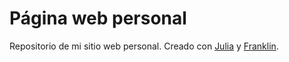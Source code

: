 # Página web personal
Repositorio de mi sitio web personal. Creado con [Julia](https://julialang.org/) y [Franklin](https://franklinjl.org/).
